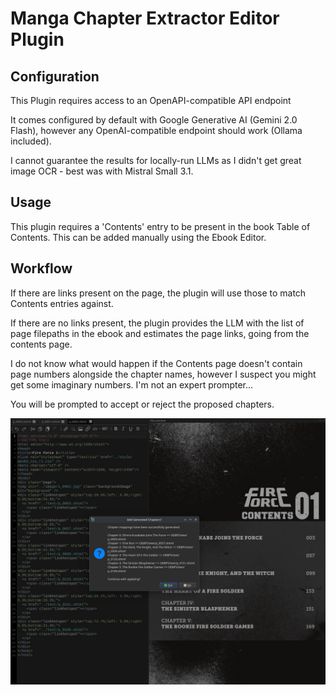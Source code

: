 # Manga Chapter Extractor Editor Plugin

## Configuration
This Plugin requires access to an OpenAPI-compatible API endpoint

It comes configured by default with Google Generative AI (Gemini 2.0 Flash),
however any OpenAI-compatible endpoint should work (Ollama included).

I cannot guarantee the results for locally-run LLMs as I didn't get great
image OCR - best was with Mistral Small 3.1.


## Usage
This plugin requires a 'Contents' entry to be present in the book Table of
Contents. This can be added manually using the Ebook Editor.


## Workflow
If there are links present on the page, the plugin will use those to match
Contents entries against.

If there are no links present, the plugin provides the LLM with the list of
page filepaths in the ebook and estimates the page links, going from the
contents page.

I do not know what would happen if the Contents page doesn't contain page
numbers alongside the chapter names, however I suspect you might get some
imaginary numbers. I'm not an expert prompter...

You will be prompted to accept or reject the proposed chapters.

![Example UI](.readme/example.jpg)

